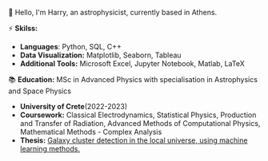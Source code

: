 👋 Hello, I'm Harry, an astrophysicist, currently based in Athens.

:zap: **Skilss:**

* **Languages**: Python, SQL, C++
* **Data Visualization:** Matplotlib, Seaborn, Tableau
* **Additional Tools:** Microsoft Excel, Jupyter Notebook, Matlab, LaTeX

📚 **Education:** MSc in Advanced Physics with specialisation in Astrophysics and Space Physics

* **University of Crete**(2022-2023)
* **Coursework:** Classical Electrodynamics, Statistical Physics, Production and Transfer of Radiation, Advanced
  Methods of Computational Physics, Mathematical Methods - Complex Analysis
* **Thesis:** [Galaxy cluster detection in the local universe, using machine learning methods.](https://elocus.lib.uoc.gr//dlib/e/1/5/metadata-dlib-1698042506-220193-30897.tkl)
<!--
**psarakish/psarakish** is a ✨ _special_ ✨ repository because its `README.md` (this file) appears on your GitHub profile.

Here are some ideas to get you started:

- 🔭 I’m currently working on ...
- 🌱 I’m currently learning ...
- 👯 I’m looking to collaborate on ...
- 🤔 I’m looking for help with ...
- 💬 Ask me about ...
- 📫 How to reach me: ...
- 😄 Pronouns: ...
- ⚡ Fun fact: ...
-->
